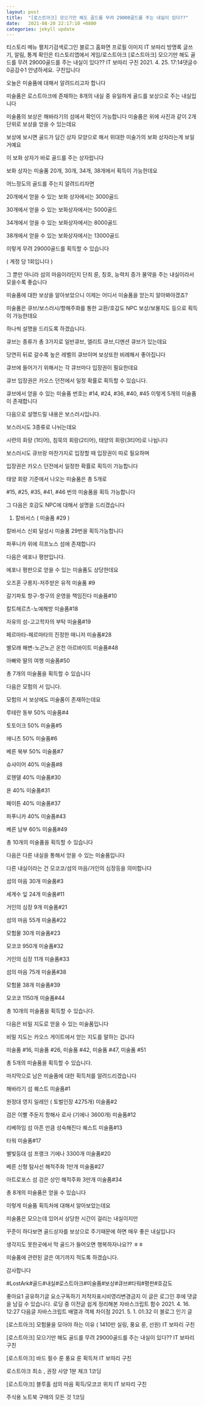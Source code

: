 ```yaml
---
layout: post
title:  "[로스트아크] 모으기만 해도 골드를 무려 29000골드를 주는 내실이 있다??"
date:   2021-08-20 22:17:10 +0800
categories: jekyll update
---
```

티스토리 메뉴 펼치기검색로그인
블로그 홈화면
프로필 이미지
IT 보따리
방명록
글쓰기, 알림, 통계 확인은 티스토리앱에서
게임/로스트아크
[로스트아크] 모으기만 해도 골드를 무려 29000골드를 주는 내실이 있다??
IT 보따리 구친
2021. 4. 25. 17:14댓글수0공감수1
안녕하세요. 구친입니다

 

오늘은 미술품에 대해서 알려드리고자 합니다

 

미술품은 로스트아크에 존재하는 8개의 내실 중 유일하게 골드를 보상으로 주는 내실입니다


미술품의 보상은 해바라기의 섬에서 확인이 가능합니다
미술품은 위에 사진과 같이 2개 단위로 보상을 얻을 수 있는데요

 

보상에 보시면 골드가 담긴 상자 모양으로 해서 위대한 미술가의  보화 상자라는게 보일거예요

 

이 보화 상자가 바로 골드를 주는 상자랍니다

 

보화 상자는 미술품 20개, 30개, 34개, 38개에서 획득이 가능한데요

 

어느정도의 골드를 주는지 알려드리자면

 

20개에서 얻을 수 있는 보화 상자에서는 3000골드


30개에서 얻을 수 있는 보화상자에서는 5000골드


34개에서 얻을 수 있는 보화상자에서는 8000골드


38개에서 얻을 수 있는 보화상자에서는 13000골드


이렇게 무려 29000골드를 획득할 수 있습니다

( 계정 당 1회입니다 )

 

그 뿐만 아니라 섬의 마음이라던지 단죄 룬, 칭호, 능력치 증가 물약을 주는 내실이라서 모을수록 좋습니다

 

미술품에 대한 보상을 알아보았으니 이제는 어디서 미술품을 얻는지 알아봐야겠죠?

 

미술품은 큐브/보스러시/항해주화를 통한 교환/호감도 NPC 보상/보물지도 등으로 획득이 가능한데요

 

하나씩 설명을 드리도록 하겠습니다.

 

큐브는 종류가 총 3가지로 일반큐브, 엘리트 큐브,디멘션 큐브가 있는데요

당연히 뒤로 갈수록 높은 레벨의 큐브이며 보상또한 비례해서 좋아집니다


 

큐브에 들어가기 위해서는 각 큐브마다 입장권이 필요한데요

큐브 입장권은 카오스 던전에서 일정 확률로 획득할 수 있습니다.

 

큐브에서 얻을 수 있는 미술품 번호는 #14, #24, #36, #40, #45 이렇게 5개의 미술품이 존재합니다

 

다음으로 설명드릴 내용은 보스러시입니다.


보스러시도 3종류로 나뉘는데요

시련의 회랑 (1티어), 침묵의 회랑(2티어), 태양의 회랑(3티어)로 나뉩니다

 

보스러시도 큐브랑 마찬가지로 입장할 때 입장권이 따로 필요하며

입장권은 카오스 던전에서 일정한 확률로 획득이 가능합니다

 

태양 회랑 기준에서 나오는 미술품은 총 5개로 

#15, #25, #35, #41, #46 번의 미술품을 획득 가능합니다

 

 

그 다음은 호감도 NPC에 대해서 설명을 드리겠습니다

 

1. 칼바서스 ( 미술품 #29 )


 

칼바서스 신뢰 달성시 미술품 29번을 획득가능합니다

파푸니카 위에 히프노스 섬에 존재합니다


 

다음은 에포나 평판입니다.

 

에포나 평판으로 얻을 수 있는 미술품도 상당한데요

 

오즈혼 구릉지-저주받은 유적 미술품 #9

갈기파토 항구-항구의 운영을 책임진다 미술품#10

칼트헤르츠-노예해방 미술품#18

자유의 섬-고고학자의 부탁 미술품#19

페르마타-페르마타의 진정한 매니저 미술품#28

별모래 해변-노곤노곤 온천 아르바이트 미술품#48

아빠와 딸의 여행 미술품#50

 

총 7개의 미술품을 획득할 수 있습니다

 

다음은 모험의 서 입니다.


모험의 서 보상에도 미술품이 존재하는데요

 

루테란 동부 50% 미술품#4

토토이크 50% 미술품#5

애니츠 50% 미술품#6

베른 북부 50% 미술품#7

슈샤이어 40% 미술품#8

로헨델 40% 미술품#30

욘 40% 미술품#31

페이튼 40% 미술품#37

파푸니카 40% 미술품#43

베른 남부 60% 미술품#49

 

총 10개의 미술품을 획득할 수 있습니다

 

 

 

다음은 다른 내실을 통해서 얻을 수 있는 미술품입니다

다른 내실이라는 건 모코코/섬의 마음/거인의 심장등을 의미합니다

 

섬의 마음 30개 미술품#3

세계수 잎 24개 미술품#11

거인의 심장 9개 미술품#21

섬의 마음 55개 미술품#22

모험물 30개 미술품#23

모코코 950개 미술품#32

거인의 심장 11개 미술품#33

섬의 마음 75개 미술품#38

모험물 38개 미술품#39

모코코 1150개 미술품#44

 

총 10개의 미술품을 획득할 수 있습니다.

 

다음은 비밀 지도로 얻을 수 있는 미술품입니다

비밀 지도는 카오스 게이트에서 얻는 지도를 말하는 겁니다

 

미술품 #16, 미술품 #26, 미술품 #42, 미술품 #47, 미술품 #51

 

총 5개의 미술품을 획득할 수 있습니다.

 

마지막으로 남은 미술품에 대한 획득처를 알려드리겠습니다

 

해바라기 섬 퀘스트 미술품#1

원정대 영지 일레인 ( 토벌인장 4275개) 미술품#2

검은 이빨 주둔지 항해사 로사 (기에나 3600개) 미술품#12

리베하임 섬 아픈 만큼 성숙해진다 퀘스트 미술품#13

타워 미술품#17

별빛등대 섬 프랭크 기에나 3300개 미술품#20

베른 신형 탐사선 해적주화 1만개 미술품#27

아트로포스 섬 검은 상인 해적주화 3만개 미술품#34

 

총 8개의 미술품은 얻을 수 있습니다

 

 

 

 

 

이렇게 미술품 획득처에 대해서 알아보았는데요

 

미술품은 모으는데 있어서 상당한 시간이 걸리는 내실이지만

꾸준이 하다보면 골드상자를 보상으로 주기때문에 하면 매우 좋은 내실입니다

 

생각지도 못한곳에서 막 골드가 들어오면 행복하자나요?? ㅎㅎ

 

미술품에 관련된 글은 여기까지 적도록 하겠습니다.

 

감사합니다

 

 

 

 

 

 

#LostArk#골드#내실#로스트아크#미술품#보상#큐브#타워#평판#호감도

좋아요1
공유하기글 요소구독하기
저작자표시비영리변경금지
이 글은 로그인 후에 댓글을 남길 수 있습니다.
로딩 중
이전글
쉽게 정리해본 자바스크립트 함수
2021. 4. 16. 12:27
다음글
자바스크립트 배열과 객체 차이점
2021. 5. 1. 01:32
이 블로그 인기 글

[로스트아크] 모험물을 모아야 하는 이유 ( 1410만 실링, 풍요 룬, 선원)
IT 보따리 구친

[로스트아크] 모으기만 해도 골드를 무려 29000골드를 주는 내실이 있다??
IT 보따리 구친

[로스트아크] 바드 필수 룬 풍요 룬 획득처
IT 보따리 구친

로스트아크 최소 , 권장 사양 1분 체크
1코딩

[로스트아크] 블루홀 섬의 마음 획득/모코코 위치
IT 보따리 구친

주식용 노트북 구매의 모든 것
1코딩
